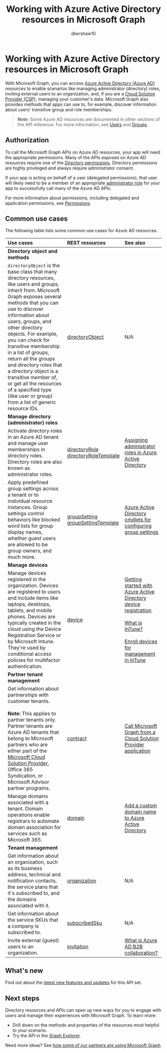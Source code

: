 ﻿---
title: "Working with Azure Active Directory resources in Microsoft Graph"
description: "With Microsoft Graph, you can access Azure Active Directory (Azure AD) resources to enable scenarios like managing administrator (directory) roles, inviting external users to an organization, and, if you are a Cloud Solution Provider (CSP), managing your customer's data. Microsoft Graph also provides methods that apps can use to, for example, discover information about users' transitive group and role memberships. "
localization_priority: Priority
author: "dkershaw10"
ms.prod: ""
doc_type: conceptualPageType
---

# Working with Azure Active Directory resources in Microsoft Graph

With Microsoft Graph, you can access [Azure Active Directory (Azure AD)](https://docs.microsoft.com/azure/active-directory/active-directory-whatis) resources to enable scenarios like managing administrator (directory) roles, inviting external users to an organization, and, if you are a [Cloud Solution Provider (CSP)](https://partner.microsoft.com/cloud-solution-provider), managing your customer's data. Microsoft Graph also provides methods that apps can use to, for example, discover information about users' transitive group and role memberships.

> **Note**: Some Azure AD resources are documented in other sections of the API reference. For more information, see [Users](users.md) and [Groups](group.md).

## Authorization

To call the Microsoft Graph APIs on Azure AD resources, your app will need the appropriate permissions. Many of the APIs exposed on Azure AD resources require one of the [_Directory_ permissions](/graph/permissions-reference#directory-permissions). Directory permissions are highly privileged and always require administrator consent.

If your app is acting on behalf of a user (delegated permissions), that user will likely need to be a member of an appropriate [administrator role](https://docs.microsoft.com/azure/active-directory/active-directory-assign-admin-roles) for your app to successfully call many of the Azure AD APIs.

For more information about permissions, including delegated and application permissions, see [Permissions](/graph/permissions-reference).

## Common use cases

The following table lists some common use cases for Azure AD resources.

| **Use cases**                                                                                                                                                                                                                                                                                                                                                                                                                                                                                                            | **REST resources**                                                                                                 | **See also**                                                                                                                                                                                                                                                                                                                                                                                                                              |
| :----------------------------------------------------------------------------------------------------------------------------------------------------------------------------------------------------------------------------------------------------------------------------------------------------------------------------------------------------------------------------------------------------------------------------------------------------------------------------------------------------------------------- | :----------------------------------------------------------------------------------------------------------------- | :---------------------------------------------------------------------------------------------------------------------------------------------------------------------------------------------------------------------------------------------------------------------------------------------------------------------------------------------------------------------------------------------------------------------------------------- |
| **Directory object and methods**                                                                                                                                                                                                                                                                                                                                                                                                                                                                                         |                                                                                                                    |                                                                                                                                                                                                                                                                                                                                                                                                                                           |
| `directoryObject` is the base class that many directory resources, like users and groups, inherit from. Microsoft Graph exposes several methods that you can use to discover information about users, groups, and other directory objects. For example, you can check for transitive membership in a list of groups, return all the groups and directory roles that a directory object is a transitive member of, or get all the resources of a specified type (like user or group) from a list of generic resource IDs. | [directoryObject](../resources/directoryobject.md)                                                                 | N/A                                                                                                                                                                                                                                                                                                                                                                                                                                       |
| **Manage directory (administrator) roles**                                                                                                                                                                                                                                                                                                                                                                                                                                                                               |                                                                                                                    |                                                                                                                                                                                                                                                                                                                                                                                                                                           |
| Activate directory roles in an Azure AD tenant and manage user memberships in directory roles. Directory roles are also known as administrator roles.                                                                                                                                                                                                                                                                                                                                                                    | [directoryRole](../resources/directoryrole.md) <br/>[directoryRoleTemplate](../resources/directoryroletemplate.md) | [Assigning administrator roles in Azure Active Directory](https://docs.microsoft.com/azure/active-directory/active-directory-assign-admin-roles)                                                                                                                                                                                                                                                                                          |
| Apply predefined group settings across a tenant or to individual resource instances. Group settings control behaviors like blocked word lists for group display names, whether guest users are allowed to be group owners, and much more.                                                                                                                                                                                                                                                                                | [groupSetting](../resources/groupsetting.md) <br/>[groupSettingTemplate](../resources/groupsettingtemplate.md)     | [Azure Active Directory cmdlets for configuring group settings](https://docs.microsoft.com/azure/active-directory/active-directory-accessmanagement-groups-settings-cmdlets)                                                                                                                                                                                                                                                              |
| **Manage devices**                                                                                                                                                                                                                                                                                                                                                                                                                                                                                                       |                                                                                                                    |                                                                                                                                                                                                                                                                                                                                                                                                                                           |
| Manage devices registered in the organization. Devices are registered to users and include items like laptops, desktops, tablets, and mobile phones. Devices are typically created in the cloud using the Device Registration Service or by Microsoft Intune. They're used by conditional access policies for multifactor authentication.                                                                                                                                                                                | [device](../resources/device.md)                                                                                   | [Getting started with Azure Active Directory device registration](https://docs.microsoft.com/azure/active-directory/active-directory-device-registration-overview).<br/><br/>[What is InTune?](https://docs.microsoft.com/intune-classic/understand-explore/introduction-to-microsoft-intune)<br/><br/>[Enroll devices for management in InTune](https://docs.microsoft.com/intune-classic/deploy-use/enroll-devices-in-microsoft-intune) |
| **Partner tenant management**                                                                                                                                                                                                                                                                                                                                                                                                                                                                                            |                                                                                                                    |                                                                                                                                                                                                                                                                                                                                                                                                                                           |
| Get information about partnerships with customer tenants.<br/><br/>**Note:** This applies to partner tenants only. Partner tenants are Azure AD tenants that belong to Microsoft partners who are either part of the [Microsoft Cloud Solution Provider](https://partnercenter.microsoft.com/partner/programs), Office 365 Syndication, or Microsoft Advisor partner programs.                                                                                                                                           | [contract](../resources/contract.md)                                                                               | [Call Microsoft Graph from a Cloud Solution Provider application](/graph/auth-cloudsolutionprovider)                                                                                                                                                                                                                                                                                                                                      |
| Manage domains associated with a tenant. Domain operations enable registrars to automate domain association for services such as Microsoft 365.                                                                                                                                                                                                                                                                                                                                                                          | [domain](../resources/domain.md)                                                                                   | [Add a custom domain name to Azure Active Directory](https://docs.microsoft.com/azure/active-directory/active-directory-domains-add-azure-portal)                                                                                                                                                                                                                                                                                         |
| **Tenant management**                                                                                                                                                                                                                                                                                                                                                                                                                                                                                                    |                                                                                                                    |                                                                                                                                                                                                                                                                                                                                                                                                                                           |
| Get information about an organization, such as its business address, technical and notification contacts, the service plans that it's subscribed to, and the domains associated with it.                                                                                                                                                                                                                                                                                                                                 | [organization](../resources/organization.md)                                                                       | N/A                                                                                                                                                                                                                                                                                                                                                                                                                                       |
| Get information about the service SKUs that a company is subscribed to.                                                                                                                                                                                                                                                                                                                                                                                                                                                  | [subscribedSku](../resources/subscribedsku.md)                                                                     | N/A                                                                                                                                                                                                                                                                                                                                                                                                                                       |
| Invite external (guest) users to an organization.                                                                                                                                                                                                                                                                                                                                                                                                                                                                        | [invitation](../resources/invitation.md)                                                                           | [What is Azure AD B2B collaboration?](https://docs.microsoft.com/azure/active-directory/active-directory-b2b-what-is-azure-ad-b2b)                                                                                                                                                                                                                                                                                                        |

## What's new

Find out about the [latest new features and updates](/graph/whats-new-overview) for this API set.

## Next steps

Directory resources and APIs can open up new ways for you to engage with users and manage their experiences with Microsoft Graph. To learn more:

- Drill down on the methods and properties of the resources most helpful to your scenario.
- Try the API in the [Graph Explorer](https://developer.microsoft.com/graph/graph-explorer).

Need more ideas? See [how some of our partners are using Microsoft Graph](https://developer.microsoft.com/graph/graph/examples#partners).
